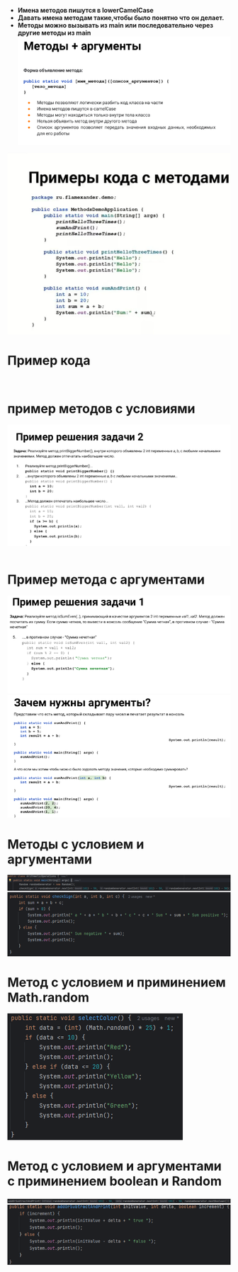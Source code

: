 - **Имена методов пишутся в lowerCamelCase**
- **Давать имена методам такие,чтобы было понятно что он делает.**
- **Методы можно вызывать из main или последовательно через другие методы из main**
![](https://github.com/Extertom/Notebook_my/blob/3e8e64d3853cbc32d57eeef8ca3d89c605cf301e/images/%D0%BC%D0%B5%D1%82%D0%BE%D0%B4%D1%8B1.png)

![](https://github.com/Extertom/Notebook_my/blob/303146c120d92e4a3aaf25cd92f64d2e3d6628cc/images/%D0%9F%D1%80%D0%B8%D0%BC%D0%B5%D1%80%D1%8B%20%D0%BA%D0%BE%D0%B4%D0%B0%20%D1%81%20%D0%BC%D0%B5%D1%82%D0%BE%D0%B4%D0%B0%D0%BC%D0%B8.jpg)

# Пример кода
![]()

# пример методов с условиями
![](https://github.com/Extertom/Notebook_my/blob/1f4419c3d3f44e8ca05b453ad509512300619c99/images/%D0%9F%D1%80%D0%B8%D0%BC%D0%B5%D1%80%20%D0%BC%D0%B5%D1%82%D0%BE%D0%B4%D0%B0%20%D1%81%20%D1%83%D1%81%D0%BB%D0%BE%D0%B2%D0%B8%D0%B5%D0%BC%20%D0%BA%D0%BE%D0%B4.png)
![]()

# Пример метода с аргументами
![](https://github.com/Extertom/Notebook_my/blob/1f4419c3d3f44e8ca05b453ad509512300619c99/images/%D0%9F%D1%80%D0%B8%D0%BC%D0%B5%D1%80%20%D0%BC%D0%B5%D1%82%D0%BE%D0%B4%20%D1%81%20%D0%B0%D1%80%D0%B3%D1%83%D0%BC%D0%B5%D0%BD%D1%82%D0%B0%D0%BC%D0%B8%20%D0%BA%D0%BE%D0%B4.png)
![](https://github.com/Extertom/Notebook_my/blob/7e68ae80076e20f24f8a954956d30a4c9c8ebb3b/images/%D0%B0%D1%80%D0%B3%D1%83%D0%BC%D0%B5%D0%BD%D1%82%D1%8B%202.png)

# Методы с условием и аргументами
![](https://github.com/Extertom/Notebook_my/blob/701cc560973bd102e1577b151f23f121cfe7c497/images/%D0%BC%D0%B5%D1%82%D0%BE%D0%B4%20%D1%81%20%D1%83%D1%81%D0%BB%D0%BE%D0%B2%D0%B8%D1%8F%D0%BC%D0%B8%20%D0%B8%20%D0%B0%D1%80%D0%B3%D1%83%D0%BC%D0%B5%D0%BD%D1%82%D0%B0%D0%BC%D0%B8%20%D0%BA%D0%BE%D0%B4%202.png)
![](https://github.com/Extertom/Notebook_my/blob/701cc560973bd102e1577b151f23f121cfe7c497/images/%D0%BC%D0%B5%D1%82%D0%BE%D0%B4%20%D1%81%20%D1%83%D0%BB%D0%BE%D0%B2%D0%B8%D1%8F%D0%BC%D0%B8%20%D0%B8%20%D0%B0%D1%80%D0%B3%D1%83%D0%BC%D0%B5%D0%BD%D1%82%D0%B0%D0%BC%D0%B8%20%D0%BA%D0%BE%D0%B4.png)

# Метод с условием и приминением Math.random
![](https://github.com/Extertom/Notebook_my/blob/11c7c1baa2aedc9c686d55cf6dcc5e6b72d80008/images/%D0%BC%D0%B5%D1%82%D0%BE%D0%B4%20%D1%81%20%D1%83%D1%81%D0%BB%D0%BE%D0%B2%D0%B8%D1%8F%D0%BC%D0%B8%20%D0%B8%20%D0%BF%D1%80%D0%B8%D0%BC%D0%B8%D0%BD%D0%B5%D0%BD%D0%B8%D0%B5%D0%BC%20Math.random%20%D0%BA%D0%BE%D0%B4%20.png)

# Метод с условием и аргументами с приминением boolean и Random
![](https://github.com/Extertom/Notebook_my/blob/d7db34fc44f6e6a55284209469dd8cab10e2a8f6/images/%D0%BC%D0%B5%D1%82%D0%BE%D0%B4%20%D1%81%20%D1%83%D1%81%D0%BB%D0%BE%D0%B2%D0%B8%D1%8F%D0%BC%D0%B8%20%D0%B8%20%D0%B0%D1%80%D0%B3%D1%83%D0%BC%D0%B5%D0%BD%D1%82%D0%B0%D0%BC%D0%B8%20%D1%81%20%D0%BF%D1%80%D0%B8%D0%BC%D0%B5%D0%BD%D0%B5%D0%BD%D0%B8%D0%B5%D0%BC%20boolean%20%D0%BA%D0%BE%D0%B4%202.png)
![](https://github.com/Extertom/Notebook_my/blob/496225d5629ee78aafede3509cf3aa82ec185912/images/%D0%BC%D0%B5%D1%82%D0%BE%D0%B4%20%D1%81%20%D1%83%D1%81%D0%BB%D0%BE%D0%B2%D0%B8%D0%B5%D0%BC%20%D0%B8%20%D0%B0%D1%80%D0%B3%D1%83%D0%BC%D0%B5%D0%BD%D1%82%D0%B0%D0%BC%D0%B8%20%D1%81%20%D0%BF%D1%80%D0%B8%D0%BC%D0%B8%D0%BD%D0%B5%D0%BD%D0%B8%D0%B5%D0%BC%20boolean%20%D0%BA%D0%BE%D0%B4%201.png)






